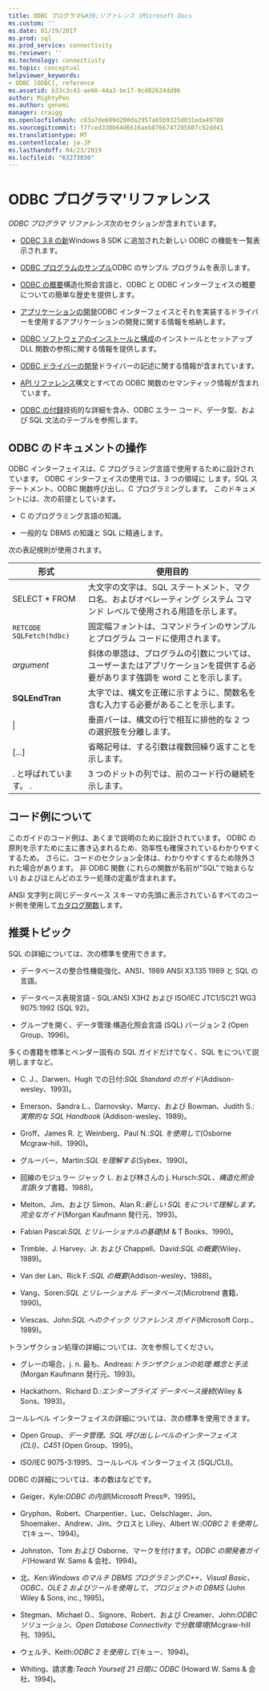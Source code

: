 ```yaml
---
title: ODBC プログラマ&#39;リファレンス |Microsoft Docs
ms.custom: ''
ms.date: 01/19/2017
ms.prod: sql
ms.prod_service: connectivity
ms.reviewer: ''
ms.technology: connectivity
ms.topic: conceptual
helpviewer_keywords:
- ODBC [ODBC], reference
ms.assetid: b33c3c43-ae66-44a3-be17-9cd82624dd96
author: MightyPen
ms.author: genemi
manager: craigg
ms.openlocfilehash: c83a7de609d200da2957a65b9325d031eda49780
ms.sourcegitcommit: f7fced330b64d6616aeb8766747295807c92dd41
ms.translationtype: MT
ms.contentlocale: ja-JP
ms.lasthandoff: 04/23/2019
ms.locfileid: "63273036"
---
```

# <a name="odbc-programmer39s-reference"></a>ODBC プログラマ&#39;リファレンス
*ODBC プログラマ リファレンス*次のセクションが含まれています。  
  
-   [ODBC 3.8 の新](../../odbc/reference/what-s-new-in-odbc-3-8.md)Windows 8 SDK に追加された新しい ODBC の機能を一覧表示されます。  
  
-   [ODBC プログラムのサンプル](../../odbc/reference/sample-odbc-program.md)ODBC のサンプル プログラムを表示します。  
  
-   [ODBC の概要](../../odbc/reference/introduction-to-odbc.md)構造化照会言語と、ODBC と ODBC インターフェイスの概要についての簡単な歴史を提供します。  
  
-   [アプリケーションの開発](../../odbc/reference/develop-app/developing-applications.md)ODBC インターフェイスとそれを実装するドライバーを使用するアプリケーションの開発に関する情報を格納します。  
  
-   [ODBC ソフトウェアのインストールと構成](../../odbc/reference/install/installing-and-configuring-the-odbc-software.md)のインストールとセットアップ DLL 関数の参照に関する情報を提供します。  
  
-   [ODBC ドライバーの開発](../../odbc/reference/develop-driver/developing-an-odbc-driver.md)ドライバーの記述に関する情報が含まれています。  
  
-   [API リファレンス](../../odbc/reference/syntax/odbc-reference.md)構文とすべての ODBC 関数のセマンティック情報が含まれています。  
  
-   [ODBC の付録](../../odbc/reference/appendixes/odbc-appendixes.md)技術的な詳細を含み、ODBC エラー コード、データ型、および SQL 文法のテーブルを参照します。  
  
## <a name="working-with-the-odbc-documentation"></a>ODBC のドキュメントの操作  
 ODBC インターフェイスは、C プログラミング言語で使用するために設計されています。 ODBC インターフェイスの使用では、3 つの領域に します。SQL ステートメント、ODBC 関数呼び出し、C プログラミングします。 このドキュメントには、次の前提としています。  
  
-   C のプログラミング言語の知識。  
  
-   一般的な DBMS の知識と SQL に精通します。  
  
 次の表記規則が使用されます。  
  
|形式|使用目的|  
|------------|--------------|  
|SELECT * FROM|大文字の文字は、SQL ステートメント、マクロ名、およびオペレーティング システム コマンド レベルで使用される用語を示します。|  
|`RETCODE SQLFetch(hdbc)`|固定幅フォントは、コマンドラインのサンプルとプログラム コードに使用されます。|  
|*argument*|斜体の単語は、プログラムの引数については、ユーザーまたはアプリケーションを提供する必要があります強調を word ことを示します。|  
|**SQLEndTran**|太字では、構文を正確に示すように、関数名を含む入力する必要があることを示します。|  
|&#124;|垂直バーは、構文の行で相互に排他的な 2 つの選択肢を分離します。|  
|[...]|省略記号は、する引数は複数回繰り返すことを示します。|  
|. と呼ばれています。 .|3 つのドットの列では、前のコード行の継続を示します。|  
  
## <a name="about-the-code-examples"></a>コード例について  
 このガイドのコード例は、あくまで説明のために設計されています。 ODBC の原則を示すために主に書き込まれるため、効率性も確保されているわかりやすくするため。 さらに、コードのセクション全体は、わかりやすくするため除外された場合があります。 非 ODBC 関数 (これらの関数が名前が"SQL"で始まらない) およびほとんどのエラー処理の定義が含まれます。  
  
 ANSI 文字列と同じデータベース スキーマの先頭に表示されているすべてのコード例を使用して[カタログ関数](../../odbc/reference/develop-app/catalog-functions.md)します。  
  
## <a name="recommended-reading"></a>推奨トピック  
 SQL の詳細については、次の標準を使用できます。  
  
-   データベースの整合性機能強化、ANSI、1989 ANSI X3.135 1989 と SQL の言語。  
  
-   データベース表現言語 - SQL:ANSI X3H2 および ISO/IEC JTC1/SC21 WG3 9075:1992 (SQL 92)。  
  
-   グループを開く、データ管理:構造化照会言語 (SQL) バージョン 2 (Open Group、1996)。  
  
 多くの書籍を標準とベンダー固有の SQL ガイドだけでなく、SQL をについて説明しますなど。  
  
-   C. J.、Darwen、Hugh での日付:*SQL Standard のガイド*(Addison-wesley、1993)。  
  
-   Emerson、Sandra L.、Darnovsky、Marcy、および Bowman、Judith S.:*実際的な SQL Handbook* (Addison-wesley、1989)。  
  
-   Groff、James R. と Weinberg、Paul N.:*SQL を使用して*(Osborne Mcgraw-hill、1990)。  
  
-   グルーバー、Martin:*SQL を理解する*(Sybex、1990)。  
  
-   回線のモジュラー ジャック L. および林さんの j. Hursch:*SQL、構造化照会言語*(タブ書籍、1988)。  
  
-   Melton、Jim、および Simon、Alan R.:*新しい SQL をについて理解します。完全なガイド*(Morgan Kaufmann 発行元、1993)。  
  
-   Fabian Pascal:*SQL とリレーショナルの基礎*(M & T Books、1990)。  
  
-   Trimble、J. Harvey、Jr. および Chappell、David:*SQL の概要*(Wiley、1989)。  
  
-   Van der Lan、Rick F.:*SQL の概要*(Addison-wesley、1988)。  
  
-   Vang、Soren:*SQL とリレーショナル データベース*(Microtrend 書籍、1990)。  
  
-   Viescas、John:*SQL へのクイック リファレンス ガイド*(Microsoft Corp.、1989)。  
  
 トランザクション処理の詳細については、次を参照してください。  
  
-   グレーの場合、j. n. 最も、Andreas:*トランザクションの処理:概念と手法*(Morgan Kaufmann 発行元、1993)。  
  
-   Hackathorn、Richard D.:*エンタープライズ データベース接続*(Wiley & Sons、1993)。  
  
 コールレベル インターフェイスの詳細については、次の標準を使用できます。  
  
-   Open Group、*データ管理。SQL 呼び出しレベルのインターフェイス (CLI)、C451* (Open Group、1995)。  
  
-   ISO/IEC 9075-3:1995、コールレベル インターフェイス (SQL/CLI)。  
  
 ODBC の詳細については、本の数はなどです。  
  
-   Geiger、Kyle:*ODBC の内部*(Microsoft Press®、1995)。  
  
-   Gryphon、Robert、Charpentier、Luc、Oelschlager、Jon、Shoemaker、Andrew、Jim、クロスと Lilley、Albert W.:*ODBC 2 を使用して*(キュー、1994)。  
  
-   Johnston、Tom および Osborne、マークを付けます。*ODBC の開発者ガイド*(Howard W. Sams & 会社、1994)。  
  
-   北、Ken:*Windows のマルチ DBMS プログラミング:C++、Visual Basic、ODBC、OLE 2 およびツールを使用して、プロジェクトの DBMS* (John Wiley & Sons, inc., 1995)。  
  
-   Stegman、Michael O.、Signore、Robert、および Creamer、John:*ODBC ソリューション、Open Database Connectivity で分散環境*(Mcgraw-hill 刊、1995)。  
  
-   ウェルチ、Keith:*ODBC 2 を使用して*(キュー、1994)。  
  
-   Whiting、請求書:*Teach Yourself 21 日間に ODBC* (Howard W. Sams & 会社、1994)。
